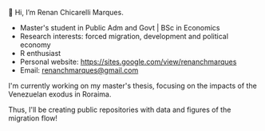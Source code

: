 👋 Hi, I’m Renan Chicarelli Marques.

- Master's student in Public Adm and Govt | BSc in Economics 
- Research interests: forced migration, development and political economy
- R enthusiast
- Personal website: https://sites.google.com/view/renanchmarques
- Email: renanchmarques@gmail.com

I'm currently working on my master's thesis, focusing on the impacts of the Venezuelan exodus in Roraima. 

Thus, I'll be creating public repositories with data and figures of the migration flow! 
